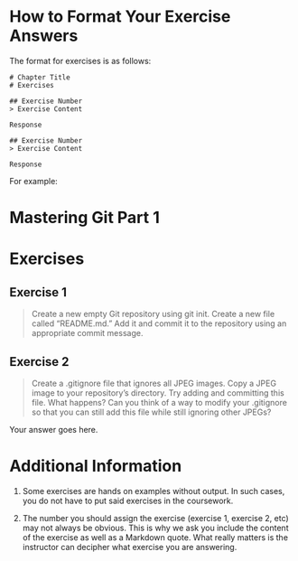 # How to Format Your Exercise Answers


The format for exercises is as follows:

	# Chapter Title
	# Exercises
	
	## Exercise Number
	> Exercise Content
	
	Response
	
	## Exercise Number
	> Exercise Content
	
	Response
	
For example:

# Mastering Git Part 1
# Exercises

## Exercise 1
> Create a new empty Git repository using git init. Create a new file called “README.md.” Add it and commit it to the repository using an appropriate commit message.

## Exercise 2

> Create a .gitignore file that ignores all JPEG images. Copy a JPEG image to your repository’s directory. Try adding and committing this file. What happens? Can you think of a way to modify your .gitignore so that you can still add this file while still ignoring other JPEGs?

Your answer goes here.

# Additional Information

1.  Some exercises are hands on examples without output.  In such cases, you do not have to put said exercises in the coursework.

2.  The number you should assign the exercise (exercise 1, exercise 2, etc) may not always be obvious.  This is why we ask you include the content of the exercise as well as a Markdown quote.  What really matters is the instructor can decipher what exercise you are answering.